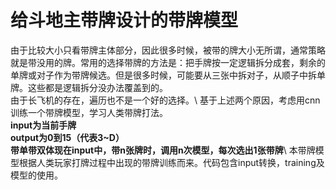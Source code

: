# 给斗地主带牌设计的带牌模型
由于比较大小只看带牌主体部分，因此很多时候，被带的牌大小无所谓，通常策略就是带没用的牌。常用的选择带牌的方法是：把手牌按一定逻辑拆分成套，剩余的单牌或对子作为带牌候选。但是很多时候，可能要从三张中拆对子，从顺子中拆单牌。这些都是逻辑拆分没办法覆盖到的。\
由于长飞机的存在，遍历也不是一个好的选择。\\
基于上述两个原因，考虑用cnn训练一个带牌模型，学习人类带牌打法。\
**input为当前手牌\
output为0到15（代表3~D）\
带单带双体现在input中，带n张牌时，调用n次模型，每次选出1张带牌**\\
本带牌模型根据人类玩家打牌过程中出现的带牌训练而来。代码包含input转换，training及模型的使用。
